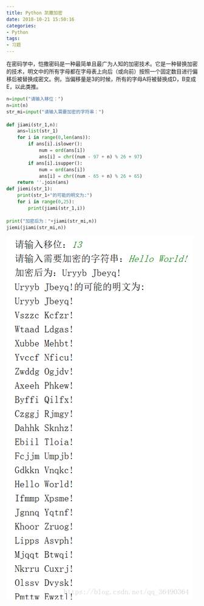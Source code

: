 ```yaml
---
title: Python 凯撒加密
date: 2018-10-21 15:50:16
categories:
- Python
tags:
- 习题
---
```


在密码学中，恺撒密码是一种最简单且最广为人知的加密技术。它是一种替换加密的技术，明文中的所有字母都在字母表上向后（或向前）按照一个固定数目进行偏移后被替换成密文。例，当偏移量是3的时候，所有的字母A将被替换成D，B变成E，以此类推。

```python
n=input("请输入移位：")
n=int(n)
str_mi=input("请输入需要加密的字符串：")

def jiami(str_1,n):
    ans=list(str_1)
    for i in range(0,len(ans)):
        if ans[i].islower():
            num = ord(ans[i])
            ans[i] = chr((num - 97 + n) % 26 + 97)
        if ans[i].isupper():
            num = ord(ans[i])
            ans[i] = chr((num - 65 + n) % 26 + 65)
    return ''.join(ans)
def jiemi(str_1):
    print(str_1+"的可能的明文为:")
    for i in range(0,25):
        print(jiami(str_1,i))

print("加密后为："+jiami(str_mi,n))
jiemi(jiami(str_mi,n))
```
![在这里插入图片描述](Python-凯撒加密/20181021154702527.png)